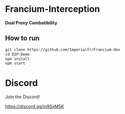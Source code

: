 # Francium-Interception

**Dual Proxy Combatibility**


## How to run
```txt
git clone https://github.com/Imperialfr/Francium-dev
cd DIP-Demo
npm install
npm start
```
# Discord

Join the Discord!

https://discord.gg/jn9SxM5K

